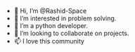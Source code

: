 - 👋 Hi, I’m @Rashid-Space
- 👀 I’m interested in problem solving.
- 🌱 I’m a python developer.
- 💞️ I’m looking to collaborate on projects.
- 📫 I love this community

<!---
Rashid-Space/Rashid-Space is a ✨ special ✨ repository because its `README.md` (this file) appears on your GitHub profile.
You can click the Preview link to take a look at your changes.
--->
